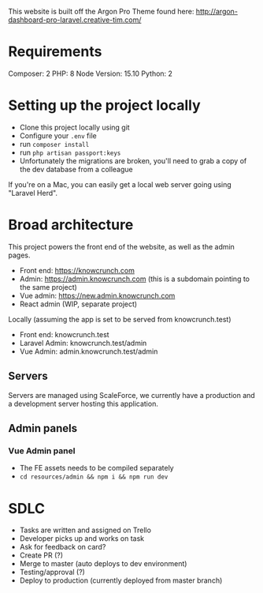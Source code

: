 
This website is built off the Argon Pro Theme found here: http://argon-dashboard-pro-laravel.creative-tim.com/

# Requirements
Composer: 2
PHP: 8
Node Version: 15.10
Python: 2

# Setting up the project locally

- Clone this project locally using git
- Configure your `.env` file
- run `composer install`
- run `php artisan passport:keys`
- Unfortunately the migrations are broken, you'll need to grab a copy of the dev database from a colleague

If you're on a Mac, you can easily get a local web server going using "Laravel Herd".

# Broad architecture

This project powers the front end of the website, as well as the admin pages.

- Front end: https://knowcrunch.com
- Admin: https://admin.knowcrunch.com (this is a subdomain pointing to the same project)
- Vue admin: https://new.admin.knowcrunch.com 
- React admin (WIP, separate project)

Locally (assuming the app is set to be served from knowcrunch.test)
- Front end: knowcrunch.test
- Laravel Admin: knowcrunch.test/admin
- Vue Admin: admin.knowcrunch.test/admin

## Servers

Servers are managed using ScaleForce, we currently have a production and a development server hosting this application.

## Admin panels

### Vue Admin panel

- The FE assets needs to be compiled separately
- `cd resources/admin && npm i && npm run dev`

# SDLC

- Tasks are written and assigned on Trello
- Developer picks up and works on task
- Ask for feedback on card?
- Create PR (?)
- Merge to master (auto deploys to dev environment)
- Testing/approval (?)
- Deploy to production (currently deployed from master branch)


